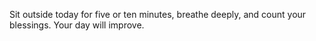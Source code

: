 Sit outside today for five or ten minutes, breathe deeply, and count your blessings. Your day will improve. 
